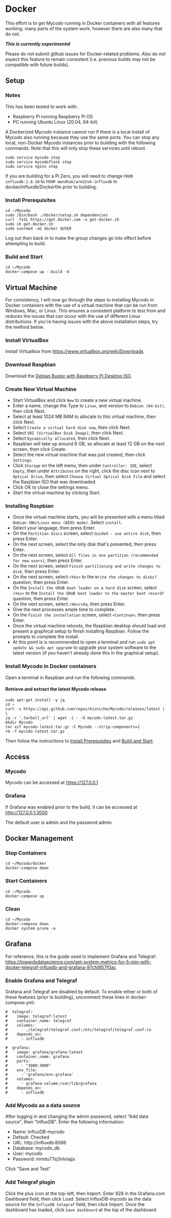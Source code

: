 # Docker

This effort is to get Mycodo running in Docker containers with all features working. many parts of the system work, however there are also many that do not.

***This is currently experimental***

Please do not submit github issues for Docker-related problems. Also do not expect this feature to remain consistent (i.e. previous builds may not be compatible with future builds). 

## Setup

### Notes

This has been tested to work with:

- Raspberry Pi running Raspberry Pi OS
- PC running Ubuntu Linux (20.04, 64-bit)

A Dockerized Mycodo instance cannot run if there is a local install of Mycodo also running because they use the same ports. You can stop any local, non-Docker Mycodo instances prior to building with the following commands. Note that this will only stop these services until reboot.

```shell script
sudo service mycodo stop
sudo service mycodoflask stop
sudo service nginx stop
```

If you are building for a Pi Zero, you will need to change `FROM influxdb:1.8.10` to `FROM mendhak/arm32v6-influxdb` in docker/influxdb/Dockerfile prior to building.

### Install Prerequisites

```shell script
cd ~/Mycodo
sudo /bin/bash ./docker/setup.sh dependencies
curl -fsSL https://get.docker.com -o get-docker.sh
sudo sh get-docker.sh
sudo usermod -aG docker $USER
```

Log out then back in to make the group changes go into effect before attempting to build.

### Build and Start

```shell script
cd ~/Mycodo
docker-compose up --build -d
```

## Virtual Machine

For consistency, I will now go through the steps to installing Mycodo in Docker containers with the use of a virtual machine that can be run from Windows, Mac, or Linux. This ensures a consistent platform to test from and reduces the issues that can occur with the use of different Linux distributions. If you're having issues with the above installation steps, try the method below.

### Install VirtualBox

Install Virtualbox from https://www.virtualbox.org/wiki/Downloads

### Download Raspbian

Download the [Debian Buster with Raspberry Pi Desktop ISO](https://www.raspberrypi.org/downloads/raspberry-pi-desktop/).

### Create New Virtual Machine

- Start VirtualBox and click ```New``` to create a new virtual machine.
- Enter a name, change the Type to ```Linux```, and version to ```Debian (64-bit)```, then click Next.
- Select at least 1024 MB RAM to allocate to this virtual machine, then click Next.
- Select ```Create a virtual hard disk now```, then click Next.
- Select ```VDI (VirtualBox Disk Image)```, then click Next.
- Select ```Dynamically allocated```, then click Next.
- Raspbian will take up around 8 GB, so allocate at least 12 GB on the next screen, then click Create.
- Select the new virtual machine that was just created, then click ```Settings```.
- Click ```Storage``` on the left menu, then under ```Controller: IDE```, select ```Empty```, then under ```Attributes``` on the right, click the disc icon next to ```Optical Drive```, then select ```Choose Virtual Optical Disk File``` and select the Raspbian ISO that was downloaded.
- Click OK to close the settings menu.
- Start the virtual machine by clicking Start.

### Installing Raspbian

- Once the virtual machine starts, you will be presented with a menu titled ```Debian GNU/Linux menu (BIOS mode)```. Select ```install```.
- Select your language, then press Enter.
- On the ```Partition discs``` screen, select ```Guided - use entire disk```, then press Enter.
- On the next screen, select the only disk that's presented, then press Enter.
- On the next screen, select ```All files in one partition (recommended for new users)```, then press Enter.
- On the next screen, select ```Finish partitioning and write changes to disk```, then press Enter.
- On the next screen, select ```<Yes>``` to the ```Write the changes to disks?``` question, then press Enter.
- On the ```Install the GRUB boot loader on a hard disk``` screen, select ```<Yes>``` to the ```Install the GRUB boot loader to the master boot record?``` question, then press Enter.
- On the next screen, select ```/dev/sda```, then press Enter.
- Give the next processes ample time to complete.
- On the ```Finish the installation``` screen, select ```<Continue>```, then press Enter.
- Once the virtual machine reboots, the Raspbian desktop should load and present a graphical setup to finish installing Raspbian. Follow the prompts to complete the install.
- At this point is is recommended to open a terminal and run ```sudo apt update && sudo apt upgrade``` to upgrade your system software to the latest version (if you haven't already done this in the graphical setup).

### Install Mycodo in Docker containers

Open a terminal in Raspbian and run the following commands.

#### Retrieve and extract the latest Mycodo release

```shell script
sudo apt-get install -y jq
cd ~
curl -s https://api.github.com/repos/kizniche/Mycodo/releases/latest | \
jq -r '.tarball_url' | wget -i - -O mycodo-latest.tar.gz
mkdir Mycodo
tar xzf mycodo-latest.tar.gz -C Mycodo --strip-components=1
rm -f mycodo-latest.tar.gz
```

Then follow the instructions to [Install Prerequisites](#install-prerequisites) and [Build and Start](#build-and-start).

## Access

### Mycodo

Mycodo can be accessed at https://127.0.0.1

### Grafana

If Grafana was enabled prior to the build, it can be accessed at http://127.0.0.1:3000

The default user is admin and the password admin.

## Docker Management

### Stop Containers

```shell script
cd ~/Mycodo/docker
docker-compose down
```

### Start Containers

```shell script
cd ~/Mycodo
docker-compose up
```

### Clean

```shell script
cd ~/Mycodo
docker-compose down
docker system prune -a
```

## Grafana

For reference, this is the guide used to implement Grafana and Telegraf: https://towardsdatascience.com/get-system-metrics-for-5-min-with-docker-telegraf-influxdb-and-grafana-97cfd957f0ac

### Enable Grafana and Telegraf

Grafana and Telegraf are disabled by default. To enable either or both of these features (prior to building), uncomment these lines in docker-compose.yml:

```
#  telegraf:
#    image: telegraf:latest
#    container_name: telegraf
#    volumes:
#      - ./telegraf/telegraf.conf:/etc/telegraf/telegraf.conf:ro
#    depends_on:
#      - influxdb

#  grafana:
#    image: grafana/grafana:latest
#    container_name: grafana
#    ports:
#      - "3000:3000"
#    env_file:
#      - 'grafana/env.grafana'
#    volumes:
#      - grafana-volume:/var/lib/grafana
#    depends_on:
#      - influxdb
```

### Add Mycodo as a data source

After logging in and changing the admin password, select "Add data source", then "InfluxDB". Enter the following information:

-  Name: InfluxDB-mycodo
-  Default: Checked
-  URL: http://influxdb:8086
-  Database: mycodo_db
-  User: mycodo
-  Password: mmdu77sj3nIoiajjs

Click "Save and Test"

### Add Telegraf plugin

Click the plus icon at the top-left, then Import. Enter 928 in the Grafana.com Dashboard field, then click Load. Select InfluxDB-mycodo as the data source for the ```InfluxDB telegraf``` field, then click Import. Once the dashboard has loaded, click ```Save dashboard``` at the top of the dashboard.
